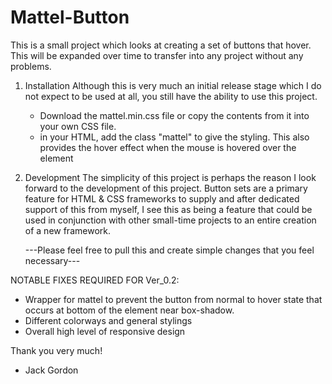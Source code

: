 # Mattel-Button
This is a small project which looks at creating a set of buttons that hover. This will be expanded over time to transfer into any project without any problems.

1. Installation
Although this is very much an initial release stage which I do not expect to be used at all, you still have the ability to use this project.

    - Download the mattel.min.css file or copy the contents from it into your own CSS file.
    - in your HTML, add the class "mattel" to give the styling. This also provides the hover effect when the mouse is hovered over the     element
    
2. Development
The simplicity of this project is perhaps the reason I look forward to the development of this project. Button sets are a primary feature for HTML & CSS frameworks to supply and after dedicated support of this from myself, I see this as being a feature that could be used in conjunction with other small-time projects to an entire creation of a new framework.

    ---Please feel free to pull this and create simple changes that you feel necessary---
    
  NOTABLE FIXES REQUIRED FOR Ver_0.2:
  - Wrapper for mattel to prevent the button from normal to hover state that occurs at bottom of the element near box-shadow.
  - Different colorways and general stylings
  - Overall high level of responsive design
  
  Thank you very much!
  - Jack Gordon
  
